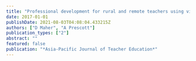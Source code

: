 ```yaml
---
title: "Professional development for rural and remote teachers using video conferencing"
date: 2017-01-01
publishDate: 2021-08-03T04:08:04.433215Z
authors: ["D Maher", "A Prescott"]
publication_types: ["2"]
abstract: ""
featured: false
publication: "*Asia-Pacific Journal of Teacher Education*"
---
```


